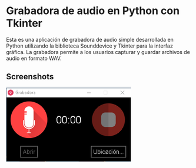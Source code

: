 # Grabadora de audio en Python con Tkinter

Esta es una aplicación de grabadora de audio simple desarrollada en Python utilizando la biblioteca Sounddevice y Tkinter para la interfaz gráfica. La grabadora permite a los usuarios capturar y guardar archivos de audio en formato WAV.

## Screenshots

![Grabadora](grabadora_screenshot.png)
